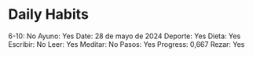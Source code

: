 # Daily Habits

6-10: No
Ayuno: Yes
Date: 28 de mayo de 2024
Deporte: Yes
Dieta: Yes
Escribir: No
Leer: Yes
Meditar: No
Pasos: Yes
Progress: 0,667
Rezar: Yes